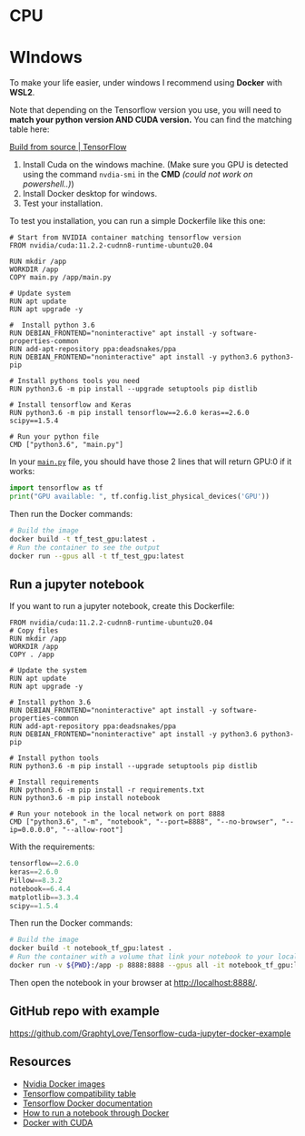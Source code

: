 # CPU

# WIndows

To make your life easier, under windows I recommend using **Docker** with **WSL2**.

Note that depending on the Tensorflow version you use, you will need to **match your python version AND CUDA version.** You can find the matching table here: 

[Build from source | TensorFlow](https://www.tensorflow.org/install/source#gpu)

1. Install Cuda on the windows machine. (Make sure you GPU is detected using the command ``nvdia-smi`` in the **CMD** *(could not work on powershell..)*)
2. Install Docker desktop for windows.
3. Test your installation.

To test you installation, you can run a simple Dockerfile like this one:

```docker
# Start from NVIDIA container matching tensorflow version
FROM nvidia/cuda:11.2.2-cudnn8-runtime-ubuntu20.04

RUN mkdir /app
WORKDIR /app
COPY main.py /app/main.py

# Update system
RUN apt update
RUN apt upgrade -y

#  Install python 3.6
RUN DEBIAN_FRONTEND="noninteractive" apt install -y software-properties-common
RUN add-apt-repository ppa:deadsnakes/ppa
RUN DEBIAN_FRONTEND="noninteractive" apt install -y python3.6 python3-pip 

# Install pythons tools you need
RUN python3.6 -m pip install --upgrade setuptools pip distlib

# Install tensorflow and Keras
RUN python3.6 -m pip install tensorflow==2.6.0 keras==2.6.0 scipy==1.5.4

# Run your python file
CMD ["python3.6", "main.py"]
```

In your [`main.py`](http://main.py) file, you should have those 2 lines that will return GPU:0 if it works:

```python
import tensorflow as tf
print("GPU available: ", tf.config.list_physical_devices('GPU'))
```

Then run the Docker commands:

```bash
# Build the image
docker build -t tf_test_gpu:latest .
# Run the container to see the output
docker run --gpus all -t tf_test_gpu:latest
```

## Run a jupyter notebook

If you want to run a jupyter notebook, create this Dockerfile:

```docker
FROM nvidia/cuda:11.2.2-cudnn8-runtime-ubuntu20.04
# Copy files
RUN mkdir /app
WORKDIR /app
COPY . /app

# Update the system
RUN apt update
RUN apt upgrade -y

# Install python 3.6
RUN DEBIAN_FRONTEND="noninteractive" apt install -y software-properties-common
RUN add-apt-repository ppa:deadsnakes/ppa
RUN DEBIAN_FRONTEND="noninteractive" apt install -y python3.6 python3-pip 

# Install python tools
RUN python3.6 -m pip install --upgrade setuptools pip distlib

# Install requirements
RUN python3.6 -m pip install -r requirements.txt
RUN python3.6 -m pip install notebook

# Run your notebook in the local network on port 8888
CMD ["python3.6", "-m", "notebook", "--port=8888", "--no-browser", "--ip=0.0.0.0", "--allow-root"]
```

With the requirements:

```python
tensorflow==2.6.0
keras==2.6.0
Pillow==8.3.2
notebook==6.4.4
matplotlib==3.3.4
scipy==1.5.4
```

Then run the Docker commands:

```bash
# Build the image
docker build -t notebook_tf_gpu:latest .
# Run the container with a volume that link your notebook to your local folder
docker run -v ${PWD}:/app -p 8888:8888 --gpus all -it notebook_tf_gpu:latest
```

Then open the notebook in your browser at [http://localhost:8888/](http://localhost:8888/).

## GitHub repo with example

https://github.com/GraphtyLove/Tensorflow-cuda-jupyter-docker-example


## Resources

- [Nvidia Docker images](https://hub.docker.com/r/nvidia/cuda/tags?page=1&ordering=last_updated&name=11.2)
- [Tensorflow compatibility table](https://www.tensorflow.org/install/source#gpu)
- [Tensorflow Docker documentation](https://www.tensorflow.org/install/docker)
- [How to run a notebook through Docker](https://u.group/thinking/how-to-put-jupyter-notebooks-in-a-dockerfile/)
- [Docker with CUDA](https://www.celantur.com/blog/run-cuda-in-docker-on-linux/)
